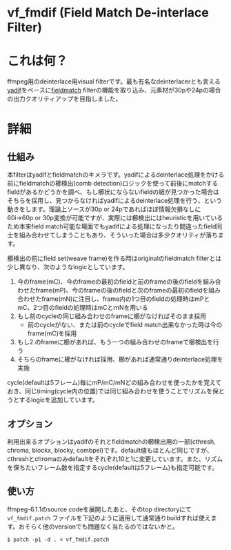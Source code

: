 # vf_fmdif (Field Match De-interlace Filter)

# これは何？

ffmpeg用のdeinterlace用visual filterです。最も有名なdeinterlacerとも言える[yadif](https://ffmpeg.org/ffmpeg-filters.html#yadif-1)をベースに[fieldmatch](https://ffmpeg.org/ffmpeg-filters.html#fieldmatch) filterの機能を取り込み、元素材が30pや24pの場合の出力クオリティアップを目指しました。

# 詳細

## 仕組み

本filterはyadifとfieldmatchのキメラです。yadifによるdeinterlace処理をかける前にfieldmatchの櫛検出(comb detection)ロジックを使って前後にmatchするfieldがあるかどうかを調べ、もし櫛状にならないfieldの組が見つかった場合はそちらを採用し、見つからなければyadifによるdeinterlace処理を行う、という動きをします。理論上ソースが30p or 24pであればほぼ情報欠損なしに60i→60p or 30p変換が可能ですが、実際には櫛検出にはheuristicを用いているため本来field match可能な場面でもyadifによる処理になったり間違ったfield同士を組み合わせてしまうこともあり、そういった場合は多少クオリティが落ちます。

櫛検出の前にfield set(weave frame)を作る時はoriginalのfieldmatch filterとは少し異なり、次のようなlogicとしています。

1. 今のframe(mC)、今のframeの最初のfieldと前のframeの後のfieldを組み合わせたframe(mP)、今のframeの後のfieldと次のframeの最初のfieldを組み合わせたframe(mN)に注目し、frame内の1つ目のfieldの処理時はmPとmC、2つ目のfieldの処理時はmCとｍNを用いる
2. もし前のcycleの同じ組み合わせのframeに櫛がなければそのまま採用
   * 前のcycleがない、または前のcycleでfield match出来なかった時は今のframe(mC)を採用
2. もし2.のframeに櫛があれば、もう一つの組み合わせのframeで櫛検出を行う
3. そちらのframeに櫛がなければ採用、櫛があれば通常通りdeinterlace処理を実施

cycle(defaultは5フレーム)毎にmP/mC/mNどの組み合わせを使ったかを覚えておき、同じtiming(cycle内の位置)では同じ組み合わせを使うことでリズムを保とうとするlogicを追加しています。

## オプション

利用出来るオプションはyadifのそれとfieldmatchの櫛検出用の一部(cthresh, chroma, blockx, blocky, combpel)です。default値もほとんど同じですが、cthreshとchromaのみdefaultをそれぞれ10と1に変更しています。また、リズムを保ちたいフレーム数を指定するcycle(defaultは5フレーム)も指定可能です。

## 使い方

ffmpeg-6.1.1のsource codeを展開したあと、そのtop directoryにて `vf_fmdif.patch` ファイルを下記のように適用して通常通りbuildすれば使えます。おそらく他のversionでも問題なく当たるのではないかと。

```
$ patch -p1 -d . < vf_fmdif.patch
```
